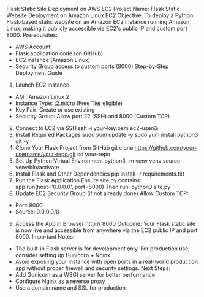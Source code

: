 Flask Static Site Deployment on AWS EC2
Project Name:
Flask Static Website Deployment on Amazon Linux EC2
Objective:
To deploy a Python Flask-based static website on an Amazon EC2 instance running Amazon Linux, making it publicly
accessible via EC2's public IP and custom port 8000.
Prerequisites:
- AWS Account
- Flask application code (on GitHub)
- EC2 instance (Amazon Linux)
- Security Group access to custom ports (8000)
Step-by-Step Deployment Guide
1. Launch EC2 Instance
- AMI: Amazon Linux 2
- Instance Type: t2.micro (Free Tier eligible)
- Key Pair: Create or use existing
- Security Group: Allow port 22 (SSH) and 8000 (Custom TCP)
2. Connect to EC2 via SSH
ssh -i your-key.pem ec2-user@<EC2-public-IP>
3. Install Required Packages
sudo yum update -y
sudo yum install python3 git -y
4. Clone Your Flask Project from GitHub
git clone https://github.com/your-username/your-repo.git
cd your-repo
5. Set Up Python Virtual Environment
python3 -m venv venv
source venv/bin/activate
6. Install Flask and Other Dependencies
pip install -r requirements.txt
7. Run the Flask Application
Ensure site.py contains:
app.run(host='0.0.0.0', port=8000)
Then run:
python3 site.py
8. Update EC2 Security Group (if not already done)
Allow Custom TCP:
- Port: 8000
- Source: 0.0.0.0/0
9. Access the App in Browser
http://<EC2-public-IP>:8000
Outcome:
Your Flask static site is now live and accessible from anywhere via the EC2 public IP and port 8000.
Important Notes:
- The built-in Flask server is for development only. For production use, consider setting up Gunicorn + Nginx.
- Avoid exposing your instance with open ports in a real-world production app without proper firewall and security settings.
Next Steps:
- Add Gunicorn as a WSGI server for better performance
- Configure Nginx as a reverse proxy
- Use a domain name and SSL for production
